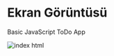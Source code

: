 # Ekran Görüntüsü

Basic JavaScript ToDo App

![index html](https://user-images.githubusercontent.com/24442101/62100863-f31dc400-b29b-11e9-9956-a910e07e136f.png)
